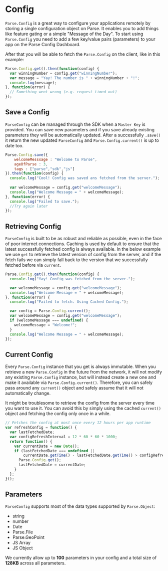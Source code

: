 # Config

`Parse.Config` is a great way to configure your applications remotely by storing a single configuration object on Parse. It enables you to add things like feature gating or a simple "Message of the Day". To start using `Parse.Config` you need to add a few key/value pairs (parameters) to your app on the Parse Config Dashboard.

After that you will be able to fetch the `Parse.Config` on the client, like in this example:

```javascript
Parse.Config.get().then(function(config) {
  var winningNumber = config.get("winningNumber");
  var message = "Yay! The number is " + winningNumber + "!";
  console.log(message);
}, function(error) {
  // Something went wrong (e.g. request timed out)
});
```
## Save a Config

`ParseConfig` can be managed through the SDK when a `Master Key` is provided. You can save new parameters and if you save already existing parameters they will be automatically updated.
After a successfully `.save()` it return the new updated `ParseConfig` and `Parse.Config.current()` is up to date too.

```javascript
Parse.Config.save({
	welcomeMesssage : "Welcome to Parse",
	ageOfParse : 3,
	tags : ["parse","sdk","js"]
}).then(function(config) {
  console.log("Cool! Config was saved ans fetched from the server.");
  
  var welcomeMessage = config.get("welcomeMessage");
  console.log("Welcome Message = " + welcomeMessage);
}, function(error) {
  console.log("Failed to save.");
  //Try again later
});
```
## Retrieving Config

`ParseConfig` is built to be as robust and reliable as possible, even in the face of poor internet connections. Caching is used by default to ensure that the latest successfully fetched config is always available. In the below example we use `get` to retrieve the latest version of config from the server, and if the fetch fails we can simply fall back to the version that we successfully fetched before via `current`.

```javascript
Parse.Config.get().then(function(config) {
  console.log("Yay! Config was fetched from the server.");

  var welcomeMessage = config.get("welcomeMessage");
  console.log("Welcome Message = " + welcomeMessage);
}, function(error) {
  console.log("Failed to fetch. Using Cached Config.");

  var config = Parse.Config.current();
  var welcomeMessage = config.get("welcomeMessage");
  if (welcomeMessage === undefined) {
    welcomeMessage = "Welcome!";
  }
  console.log("Welcome Message = " + welcomeMessage);
});
```

## Current Config

Every `Parse.Config` instance that you get is always immutable. When you retrieve a new `Parse.Config` in the future from the network, it will not modify any existing `Parse.Config` instance, but will instead create a new one and make it available via `Parse.Config.current()`. Therefore, you can safely pass around any `current()` object and safely assume that it will not automatically change.

It might be troublesome to retrieve the config from the server every time you want to use it. You can avoid this by simply using the cached `current()` object and fetching the config only once in a while.

```javascript
// Fetches the config at most once every 12 hours per app runtime
var refreshConfig = function() {
  var lastFetchedDate;
  var configRefreshInterval = 12 * 60 * 60 * 1000;
  return function() {
    var currentDate = new Date();
    if (lastFetchedDate === undefined ||
        currentDate.getTime() - lastFetchedDate.getTime() > configRefreshInterval) {
      Parse.Config.get();
      lastFetchedDate = currentDate;
    }
  };
}();
```

## Parameters

`ParseConfig`  supports most of the data types supported by `Parse.Object`:

*   string
*   number
*   Date
*   Parse.File
*   Parse.GeoPoint
*   JS Array
*   JS Object

We currently allow up to **100** parameters in your config and a total size of **128KB** across all parameters.
